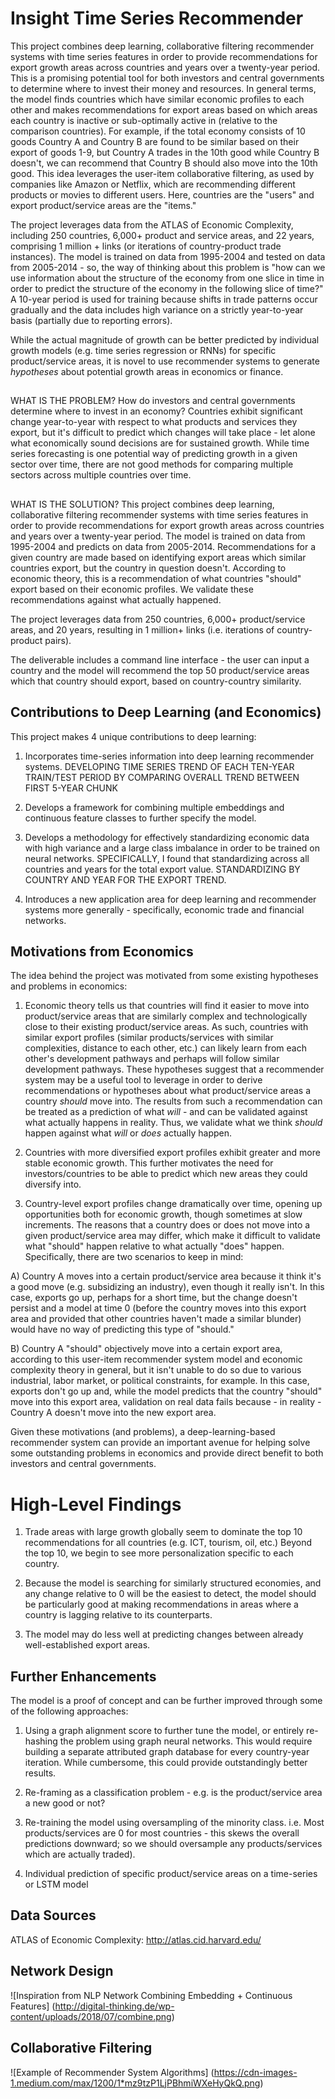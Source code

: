 # Insight Time Series Recommender
This project combines deep learning, collaborative filtering recommender systems with time series features in order to provide recommendations for export growth areas across countries and years over a twenty-year period. This is a promising potential tool for both investors and central governments to determine where to invest their money and resources. In general terms, the model finds countries which have similar economic profiles to each other and makes recommendations for export areas based on which areas each country is inactive or sub-optimally active in (relative to the comparison countries). For example, if the total economy consists of 10 goods Country A and Country B are found to be similar based on their export of goods 1-9, but Country A trades in the 10th good while Country B doesn't, we can recommend that Country B should also move into the 10th good. This idea leverages the user-item collaborative filtering, as used by companies like Amazon or Netflix, which are recommending different products or movies to different users. Here, countries are the "users" and export product/service areas are the "items."

The project leverages data from the ATLAS of Economic Complexity, including 250 countries, 6,000+ product and service areas, and 22 years, comprising 1 million + links (or iterations of country-product trade instances). The model is trained on data from 1995-2004 and tested on data from 2005-2014 - so, the way of thinking about this problem is "how can we use information about the structure of the economy from one slice in time in order to predict the structure of the economy in the following slice of time?" A 10-year period is used for training because shifts in trade patterns occur gradually and the data includes high variance on a strictly year-to-year basis (partially due to reporting errors).

While the actual magnitude of growth can be better predicted by individual growth models (e.g. time series regression or RNNs) for specific product/service areas, it is novel to use recommender systems to generate _hypotheses_ about potential growth areas in economics or finance.


##
WHAT IS THE PROBLEM?
How do investors and central governments determine where to invest in an economy? Countries exhibit significant change year-to-year with respect to what products and services they export, but it's difficult to predict which changes will take place - let alone what economically sound decisions are for sustained growth. While time series forecasting is one potential way of predicting growth in a given sector over time, there are not good methods for comparing multiple sectors across multiple countries over time.

##
WHAT IS THE SOLUTION?
This project combines deep learning, collaborative filtering recommender systems with time series features in order to provide recommendations for export growth areas across countries and years over a twenty-year period. The model is trained on data from 1995-2004 and predicts on data from 2005-2014. Recommendations for a given country are made based on identifying export areas which similar countries export, but the country in question doesn't. According to economic theory, this is a recommendation of what countries "should" export based on their economic profiles. We validate these recommendations against what actually happened.

The project leverages data from 250 countries, 6,000+ product/service areas, and 20 years, resulting in 1 million+ links (i.e. iterations of country-product pairs).

The deliverable includes a command line interface - the user can input a country and the model will recommend the top 50 product/service areas which that country should export, based on country-country similarity.


## Contributions to Deep Learning (and Economics)

This project makes 4 unique contributions to deep learning:

1) Incorporates time-series information into deep learning recommender systems. DEVELOPING TIME SERIES TREND OF EACH TEN-YEAR TRAIN/TEST PERIOD BY COMPARING OVERALL TREND BETWEEN FIRST 5-YEAR CHUNK

2) Develops a framework for combining multiple embeddings and continuous feature classes to further specify the model.

3) Develops a methodology for effectively standardizing economic data with high variance and a large class imbalance in order to be trained on neural networks. SPECIFICALLY, I found that standardizing across all countries and years for the total export value. STANDARDIZING BY COUNTRY AND YEAR FOR THE EXPORT TREND.

4) Introduces a new application area for deep learning and recommender systems more generally - specifically, economic trade and financial networks.

## Motivations from Economics

The idea behind the project was motivated from some existing hypotheses and problems in economics:

1) Economic theory tells us that countries will find it easier to move into product/service areas that are similarly complex and technologically close to their existing product/service areas. As such, countries with similar export profiles (similar products/services with similar complexities, distance to each other, etc.) can likely learn from each other's development pathways and perhaps will follow similar development pathways. These hypotheses suggest that a recommender system may be a useful tool to leverage in order to derive recommendations or hypotheses about what product/service areas a country _should_ move into. The results from such a recommendation can be treated as a prediction of what _will_ - and can be validated against what actually happens in reality. Thus, we validate what we think _should_ happen against what _will_ or _does_ actually happen.

2) Countries with more diversified export profiles exhibit greater and more stable economic growth. This further motivates the need for investors/countries to be able to predict which new areas they could diversify into.

3) Country-level export profiles change dramatically over time, opening up opportunities both for economic growth, though sometimes at slow increments. The reasons that a country does or does not move into a given product/service area may differ, which make it difficult to validate what "should" happen relative to what actually "does" happen. Specifically, there are two scenarios to keep in mind:

  A) Country A moves into a certain product/service area because it think it's a good move (e.g. subsidizing an industry), even though it really isn't. In this case, exports go up, perhaps for a short time, but the change doesn't persist and a model at time 0 (before the country moves into this export area and provided that other countries haven't made a similar blunder) would have no way of predicting this type of "should."

  B) Country A "should" objectively move into a certain export area, according to this user-item recommender system model and economic complexity theory in general, but it isn't unable to do so due to various industrial, labor market, or political constraints, for example. In this case, exports don't go up and, while the model predicts that the country "should" move into this export area, validation on real data fails because - in reality - Country A doesn't move into the new export area.

Given these motivations (and problems), a deep-learning-based recommender system can provide an important avenue for helping solve some outstanding problems in economics and provide direct benefit to both investors and central governments.

# High-Level Findings

1) Trade areas with large growth globally seem to dominate the top 10 recommendations for all countries (e.g. ICT, tourism, oil, etc.) Beyond the top 10, we begin to see more personalization specific to each country.

2) Because the model is searching for similarly structured economies, and any change relative to 0 will be the easiest to detect, the model should be particularly good at making recommendations in areas where a country is lagging relative to its counterparts.

3) The model may do less well at predicting changes between already well-established export areas.


## Further Enhancements

The model is a proof of concept and can be further improved through some of the following approaches:

1) Using a graph alignment score to further tune the model, or entirely re-hashing the problem using graph neural networks. This would require building a separate attributed graph database for every country-year iteration. While cumbersome, this could provide outstandingly better results.

2) Re-framing as a classification problem - e.g. is the product/service area a new good or not?

3) Re-training the model using oversampling of the minority class. i.e. Most products/services are 0 for most countries - this skews the overall predictions downward; so we should oversample any products/services which are actually traded).

3) Individual prediction of specific product/service areas on a time-series or LSTM model

## Data Sources

ATLAS of Economic Complexity: http://atlas.cid.harvard.edu/

## Network Design

![Inspiration from NLP Network Combining Embedding + Continuous Features]
(http://digital-thinking.de/wp-content/uploads/2018/07/combine.png)

## Collaborative Filtering

![Example of Recommender System Algorithms]
(https://cdn-images-1.medium.com/max/1200/1*mz9tzP1LjPBhmiWXeHyQkQ.png)
